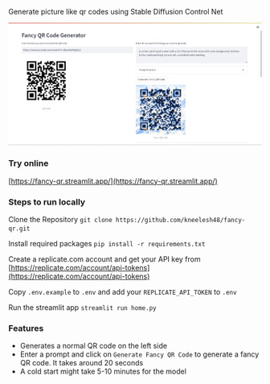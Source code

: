 Generate picture like qr codes using Stable Diffusion Control Net

![Screenshot](screenshots/Screenshot.png)

### Try online
[https://fancy-qr.streamlit.app/](https://fancy-qr.streamlit.app/)

### Steps to run locally
Clone the Repository `git clone https://github.com/kneelesh48/fancy-qr.git`

Install required packages `pip install -r requirements.txt`

Create a replicate.com account and get your API key from [https://replicate.com/account/api-tokens](https://replicate.com/account/api-tokens)

Copy `.env.example` to `.env` and add your `REPLICATE_API_TOKEN` to `.env`

Run the streamlit app `streamlit run home.py`

### Features
* Generates a normal QR code on the left side
* Enter a prompt and click on `Generate Fancy QR Code` to generate a fancy QR code. It takes around 20 seconds
* A cold start might take 5-10 minutes for the model

